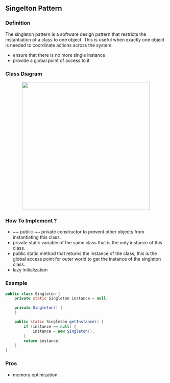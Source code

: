 ## Singelton Pattern

### Definition

The singleton pattern is a software design pattern that restricts the instantiation of a class to one object. This is useful when exactly one object is needed to coordinate actions across the system.

- ensure that there is no more single instance
- provide a global point of access to it

### Class Diagram

<div align="center">
    <img src="https://upload.wikimedia.org/wikipedia/commons/thumb/f/fb/Singleton_UML_class_diagram.svg/1200px-Singleton_UML_class_diagram.svg.png" width="400" />
</div>

### How To Implement ?

-  ~~ public ~~ private constructor to prevent other objects from instantiating this class.
- private static variable of the same class that is the only instance of this class.
- public static method that returns the instance of the class, this is the global access point for outer world to get the instance of the singleton class.
- lazy initialization

### Example

```java
public class Singleton {
    private static Singleton instance = null;

    private Singleton() {
    }

    public static Singleton getInstance() {
        if (instance == null) {
            instance = new Singleton();
        }
        return instance;
    }
}
```

### Pros

- memory optimization

